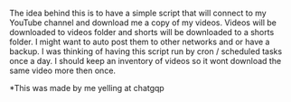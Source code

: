 The idea behind this is to have a simple script that will connect to my YouTube channel and download me a copy of my videos. Videos will be downloaded to videos folder and shorts will be downloaded to a shorts folder. 
I might want to auto post them to other networks and or have a backup. 
I was thinking of having this script run by cron / scheduled tasks once a day. I should keep an inventory of videos so it wont download the same video more then once. 

*This was made by me yelling at chatgqp
